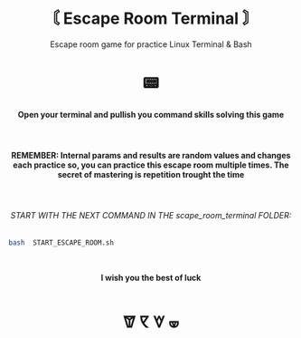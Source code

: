 <h1 align=center>〘 Escape Room Terminal 〙 </h1>

<p align=center>
Escape room game for practice Linux Terminal &amp; Bash
</p>

<h1 align=center size=>
📟
</h1>

<h4 align=center>
Open your terminal and pullish you command skills solving this game
</h4>
<br>
<h4 align=center>
REMEMBER: Internal params and results are random values and changes each practice so, you can practice this escape room multiple times. The secret of mastering is repetition trought the time
</h4>

<br>
<h6 align=center>
START WITH THE NEXT COMMAND IN THE scape_room_terminal FOLDER:
</h6>


```bash
bash  START_ESCAPE_ROOM.sh
```

<br>

<p align=center>
<strong>I wish you the best of luck</strong> 
</p> 

<h1 align=center> 🝩 🝥 🝧 🝦 </h1>